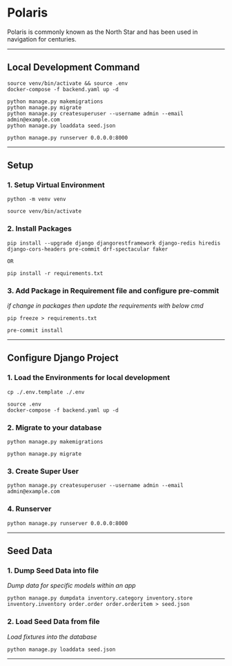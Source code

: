 # Polaris

Polaris is commonly known as the North Star and has been used in navigation for centuries.

---

## Local Development Command

```shell
source venv/bin/activate && source .env
docker-compose -f backend.yaml up -d

python manage.py makemigrations
python manage.py migrate
python manage.py createsuperuser --username admin --email admin@example.com
python manage.py loaddata seed.json

python manage.py runserver 0.0.0.0:8000
```

---

## Setup

### 1. Setup Virtual Environment

```shell
python -m venv venv

source venv/bin/activate
```

### 2. Install Packages

```shell
pip install --upgrade django djangorestframework django-redis hiredis django-cors-headers pre-commit drf-spectacular faker
```

`OR`

```shell
pip install -r requirements.txt
```

### 3. Add Package in Requirement file and configure pre-commit

_if change in packages then update the requirements with below cmd_

```shell
pip freeze > requirements.txt

pre-commit install
```

---

## Configure Django Project

### 1. Load the Environments for local development

```shell
cp ./.env.template ./.env

source .env
docker-compose -f backend.yaml up -d
```

### 2. Migrate to your database

```shell
python manage.py makemigrations

python manage.py migrate
```

### 3. Create Super User

```shell
python manage.py createsuperuser --username admin --email admin@example.com
```

### 4. Runserver

```shell
python manage.py runserver 0.0.0.0:8000
```

---

## Seed Data

### 1. Dump Seed Data into file

_Dump data for specific models within an app_

```shell
python manage.py dumpdata inventory.category inventory.store inventory.inventory order.order order.orderitem > seed.json
```

### 2. Load Seed Data from file

_Load fixtures into the database_

```shell
python manage.py loaddata seed.json
```

---
